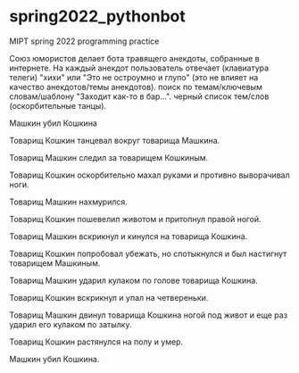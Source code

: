 # spring2022_pythonbot
 MIPT spring 2022 programming practice 
 
Союз юмористов делает бота травящего анекдоты, собранные в интернете.
На каждый анекдот пользователь отвечает (клавиатура телеги) "хихи" или "Это не остроумно и глупо" (это не влияет на качество анекдотов/темы анекдотов).
поиск по темам/ключевым словам/шаблону "Заходит как-то в бар...".
черный список тем/слов (оскорбительные танцы).



Машкин убил Кошкина

Товарищ Кошкин танцевал вокруг товарища Машкина.

Товарищ Машкин следил за товарищем Кошкиным.

Товарищ Кошкин оскорбительно махал руками и противно выворачивал ноги.

Товарищ Машкин нахмурился.

Товарищ Кошкин пошевелил животом и притопнул правой ногой.

Товарищ Машкин вскрикнул и кинулся на товарища Кошкина.

Товарищ Кошкин попробовал убежать, но спотыкнулся и был настигнут товарищем Машкиным.

Товарищ Машкин ударил кулаком по голове товарища Кошкина.

Товарищ Кошкин вскрикнул и упал на четвереньки.

Товарищ Машкин двинул товарища Кошкина ногой под живот и еще раз ударил его кулаком по затылку.

Товарищ Кошкин растянулся на полу и умер.

Машкин убил Кошкина.
